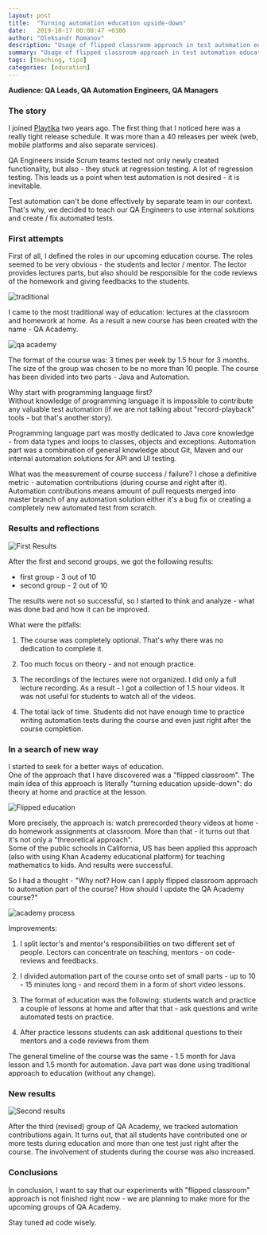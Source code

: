 ```yaml
---
layout: post
title:  "Turning automation education upside-down"
date:   2019-10-17 00:00:47 +0300
author: "Oleksandr Romanov"
description: "Usage of flipped classroom approach in test automation education"
summary: "Usage of flipped classroom approach in test automation education"
tags: [teaching, tips]
categories: [education]
---
```

**Audience: QA Leads, QA Automation Engineers, QA Managers**

### The story  
I joined [Playtika][playtika] two years ago. The first thing that I noticed here was a really tight release schedule. It was more than a 40 releases per week (web, mobile platforms and also separate services).  

QA Engineers inside Scrum teams tested not only newly created functionality, but also - they stuck at regression testing. A lot of regression testing. This leads us a point when test automation is not desired - it is inevitable. 

Test automation can't be done effectively by separate team in our context. That's why, we decided to teach our QA Engineers to use internal solutions and create / fix  automated tests.  

### First attempts  

First of all, I defined the roles in our upcoming education course. The roles seemed to be very obvious - the students and lector / mentor. The lector provides lectures parts, but also should be responsible for the code reviews of the homework and giving feedbacks to the students.  

![traditional](/img/20191015/traditionalEd.png)

I came to the most traditional way of education: lectures at the classroom and homework at home. As a result a new course has been created with the name - QA Academy.  

![qa academy](/img/20191015/qaacademy.png)

The format of the course was: 3 times per week by 1.5 hour for 3 months. The size of the group was chosen to be no more than 10 people. The course has been divided into two parts - Java and Automation.  

Why start with programming language first?  
Without knowledge of programming language it is impossible to contribute any  valuable test automation (if we are not talking about "record-playback" tools - but that's another story).  

Programming language part was mostly dedicated to Java core knowledge - from data types and loops to classes, objects and exceptions. Automation part was a combination of general knowledge about Git, Maven and our internal automation solutions for API and UI testing.  

What was the measurement of course success  / failure? I chose a definitive metric - automation contributions (during course and right after it). Automation contributions means amount of pull requests merged into master branch of any automation solution either it's a bug fix or creating a completely new automated test from scratch. 

### Results and reflections  

![First Results](/img/20191015/firstRes.png)

After the first and second groups, we got the following results:
 - first group - 3 out of 10 
 - second group - 2 out of 10  

The results were not so successful, so I started to think and analyze - what was done bad and how it can be improved.  

What were the pitfalls:  

1. The course was completely optional. That's why there was no dedication to complete it.  

2. Too much focus on theory - and not enough practice.  

3. The recordings of the lectures were not organized. I did only a full lecture recording. As a result - I got a collection of 1.5 hour videos. It was not useful for students to watch all of the videos.

4. The total lack of time. Students did not have enough time to practice writing automation tests during the course and even just right after the course completion.  

### In a search of new way  

I started to seek for a better ways of education.  
One of the approach that I have discovered was a "flipped classroom".
The main idea of this approach is literally "turning education upside-down": do theory at home and practice at the lesson.  

![Flipped education](/img/20191015/flippedEd.png)

More precisely, the approach is: watch prerecorded theory videos at home - do homework assignments at classroom. More than that - it turns out that it's not only a "threoretical approach".  
Some of the public schools in California, US has been applied this approach (also with using Khan Academy educational platform) for teaching mathematics to kids. 
And results were successful.  

So I had a thought - "Why not? How can I apply flipped classroom approach to automation part of the course? How should I update the QA Academy course?"  

![academy process](/img/20191015/qaAcademyProcess.png)

Improvements:  

1. I split lector's and mentor's responsibilities on two different set of people. Lectors can concentrate on teaching, mentors - on code-reviews and feedbacks.   

2. I divided automation part of the course onto set of small parts - up to 10 - 15 minutes long - and record them in a form of short video lessons.  

3. The format of education was the following: students watch and practice a couple of lessons at home and after that that - ask questions and write automated tests on practice.  

4. After practice lessons students can ask additional questions to their mentors and a code reviews from them 

The general timeline of the course was the same - 1.5 month for Java lesson and 1.5 month for automation. Java part was done using traditional approach to education (without any change).

### New results  

![Second results](/img/20191015/secondRes.png)

After the third (revised) group of QA Academy, we tracked automation contributions  again. It turns out, that all students have contributed one or more tests during education and more than one test just right after the course. The involvement of students during the course was also increased. 

### Conclusions

In conclusion, I want to say that our experiments with "flipped classroom" approach is not finished right now - we are planning to make more for the upcoming groups of QA Academy.  

Stay tuned ad code wisely.  

[playtika]: https://www.playtika.com/